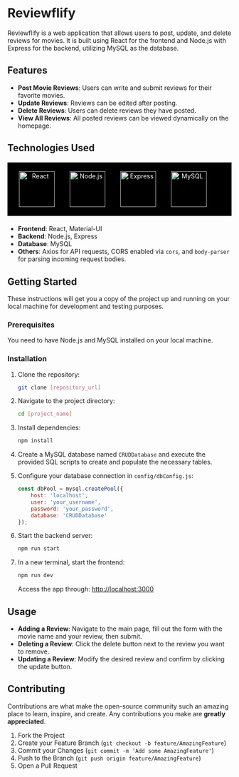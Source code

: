 # Reviewflify

Reviewflify is a web application that allows users to post, update, and delete reviews for movies. It is built using React for the frontend and Node.js with Express for the backend, utilizing MySQL as the database.

## Features

- **Post Movie Reviews**: Users can write and submit reviews for their favorite movies.
- **Update Reviews**: Reviews can be edited after posting.
- **Delete Reviews**: Users can delete reviews they have posted.
- **View All Reviews**: All posted reviews can be viewed dynamically on the homepage.

## Technologies Used

<div style="background: #000; padding: 20px; margin: 20px 0 20px 0; text-align: center; color: white;">
  <img src="https://upload.wikimedia.org/wikipedia/commons/a/a7/React-icon.svg" style="height: 80px; vertical-align: middle; margin-right: 30px;" alt="React"/>
  <img src="https://upload.wikimedia.org/wikipedia/commons/d/d9/Node.js_logo.svg" style="height: 80px; vertical-align: middle; margin-right: 30px;" alt="Node.js"/>
  <img src="https://upload.wikimedia.org/wikipedia/commons/6/64/Expressjs.png" style="height: 80px; vertical-align: middle; margin-right: 30px;" alt="Express"/>
  <img src="https://upload.wikimedia.org/wikipedia/en/d/dd/MySQL_logo.svg" style="height: 80px; vertical-align: middle; margin-right: 30px;" alt="MySQL"/>
</div>


- **Frontend**: React, Material-UI
- **Backend**: Node.js, Express
- **Database**: MySQL
- **Others**: Axios for API requests, CORS enabled via `cors`, and `body-parser` for parsing incoming request bodies.

## Getting Started

These instructions will get you a copy of the project up and running on your local machine for development and testing purposes.

### Prerequisites

You need to have Node.js and MySQL installed on your local machine.

### Installation

1. Clone the repository:
   ```bash
   git clone [repository_url]
   ```
2. Navigate to the project directory:
   ```bash
   cd [project_name]
   ```
3. Install dependencies:
   ```bash
   npm install
   ```
4. Create a MySQL database named `CRUDDatabase` and execute the provided SQL scripts to create and populate the necessary tables.

5. Configure your database connection in `config/dbConfig.js`:
   ```javascript
   const dbPool = mysql.createPool({
       host: 'localhost',
       user: 'your_username',
       password: 'your_password',
       database: 'CRUDDatabase'
   });
   ```
6. Start the backend server:
   ```bash
   npm run start
   ```
7. In a new terminal, start the frontend:
   ```bash
   npm run dev
   ```
   Access the app through: [http://localhost:3000](http://localhost:3000)

## Usage

- **Adding a Review**: Navigate to the main page, fill out the form with the movie name and your review, then submit.
- **Deleting a Review**: Click the delete button next to the review you want to remove.
- **Updating a Review**: Modify the desired review and confirm by clicking the update button.

## Contributing

Contributions are what make the open-source community such an amazing place to learn, inspire, and create. Any contributions you make are **greatly appreciated**.

1. Fork the Project
2. Create your Feature Branch (`git checkout -b feature/AmazingFeature`)
3. Commit your Changes (`git commit -m 'Add some AmazingFeature'`)
4. Push to the Branch (`git push origin feature/AmazingFeature`)
5. Open a Pull Request

